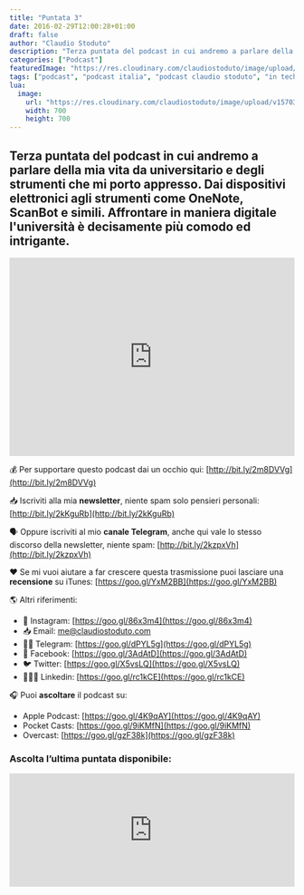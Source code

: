 ```yaml
---
title: "Puntata 3"
date: 2016-02-29T12:00:28+01:00
draft: false
author: "Claudio Stoduto"
description: "Terza puntata del podcast in cui andremo a parlare della mia vita da universitario e degli strumenti che mi porto appresso. Dai dispositivi elettronici agli strumenti come OneNote, ScanBot e simili. Affrontare in maniera digitale l'università è decisamente più comodo ed intrigante."
categories: ["Podcast"]
featuredImage: "https://res.cloudinary.com/claudiostoduto/image/upload/v1570302410/IN_Tech_2019_v2_rettangolo_copia.png"
tags: ["podcast", "podcast italia", "podcast claudio stoduto", "in tech claudio stoduto", "in tech podcast", "podcast ita", "Claudio Stoduto", "tecnologia"]
lua:
  image:
    url: "https://res.cloudinary.com/claudiostoduto/image/upload/v1570302410/IN_Tech_2019_v2_rettangolo_copia.png"
    width: 700
    height: 700
---
```


## Terza puntata del podcast in cui andremo a parlare della mia vita da universitario e degli strumenti che mi porto appresso. Dai dispositivi elettronici agli strumenti come OneNote, ScanBot e simili. Affrontare in maniera digitale l'università è decisamente più comodo ed intrigante.

<iframe width="100%" height ="350px" src="https://www.youtube.com/embed/AFtUgKCPJ2A" frameborder="0" allow="accelerometer; autoplay; encrypted-media; gyroscope; picture-in-picture" allowfullscreen></iframe>

💰 Per supportare questo podcast dai un occhio qui: [http://bit.ly/2m8DVVg](http://bit.ly/2m8DVVg)

📥  Iscriviti alla mia **newsletter**, niente spam solo pensieri personali: [http://bit.ly/2kKguRb](http://bit.ly/2kKguRb)

🗣 Oppure iscriviti al mio **canale Telegram**, anche qui vale lo stesso discorso della newsletter, niente spam: [http://bit.ly/2kzpxVh](http://bit.ly/2kzpxVh)

❤️ Se mi vuoi aiutare a far crescere questa trasmissione puoi lasciare una **recensione** su iTunes: [https://goo.gl/YxM2BB](https://goo.gl/YxM2BB)

🌎 Altri riferimenti:

* 📸 Instagram: [https://goo.gl/86x3m4](https://goo.gl/86x3m4)
* 📥 Email: [me@claudiostoduto.com](mailto:me@claudiostoduto.com)
* 🖖🏻 Telegram: [https://goo.gl/dPYL5g](https://goo.gl/dPYL5g)
* 👥 Facebook: [https://goo.gl/3AdAtD](https://goo.gl/3AdAtD)
* 🐦 Twitter: [https://goo.gl/X5vsLQ](https://goo.gl/X5vsLQ)
* 👨🏻‍💻 Linkedin: [https://goo.gl/rc1kCE](https://goo.gl/rc1kCE)


🎧 Puoi **ascoltare** il podcast su:

* Apple Podcast: [https://goo.gl/4K9qAY](https://goo.gl/4K9qAY)
* Pocket Casts: [https://goo.gl/9iKMfN](https://goo.gl/9iKMfN)
* Overcast: [https://goo.gl/gzF38k](https://goo.gl/gzF38k)

### Ascolta l’ultima puntata disponibile:

<iframe src="https://widget.spreaker.com/player?show_id=1622435&theme=light&playlist=false&playlist-continuous=false&autoplay=false&live-autoplay=false&chapters-image=true&episode_image_position=right&hide-logo=false&hide-likes=false&hide-comments=false&hide-sharing=false&hide-download=true" width="100%" height="200px" frameborder="0"></iframe>